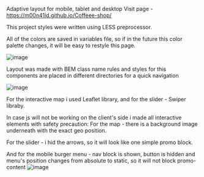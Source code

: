 Adaptive layout for mobile, tablet and desktop
Visit page - https://m00n41ld.github.io/Coffeee-shop/

This project styles were written using LESS preprocessor.

All of the colors are saved in variables file, so if in the future this color palette changes, it will be easy to restyle this page.

![image](https://user-images.githubusercontent.com/105647939/221505881-6a3ffd08-d615-45a9-80ec-827858abc2fb.png)

Layout was made with BEM class name rules and styles for this components are placed in different directories for a quick navigation 

![image](https://user-images.githubusercontent.com/105647939/221506630-0e87bd26-b0ed-4423-869c-eaf2ee4543eb.png)

For the interactive map i used Leaflet library, and for the slider - Swiper libraby. 

In case js will not be working on the client's side i made all interactive elements with safety precaution: 
For the map - there is a background image underneath with the exact geo position.

For the slider - i hid the arrows, so it will look like one simple promo block.

And for the mobile burger menu - nav block is shown, button is hidden and menu's position changes from absolute to static, so it will not block promo-content
![image](https://user-images.githubusercontent.com/105647939/221509056-3d7ecbee-f0ff-4b71-8c04-fe2505074608.png)

